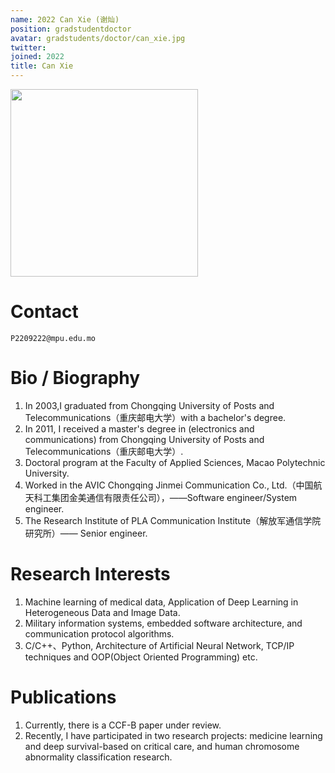 ```yaml
---
name: 2022 Can Xie (谢灿)
position: gradstudentdoctor
avatar: gradstudents/doctor/can_xie.jpg
twitter: 
joined: 2022
title: Can Xie
---
```


<img width="300" src="{{site.baseurl}}/images/people/{{page.avatar}}" data-action="zoom">

# Contact

<i class="fa fa-envelope-o"></i>  `P2209222@mpu.edu.mo`<br>

# Bio / Biography

1. In 2003,I graduated from Chongqing University of Posts and Telecommunications（重庆邮电大学）with a bachelor's degree.
2. In 2011, I received a master's degree in (electronics and communications) from Chongqing University of Posts and Telecommunications（重庆邮电大学）.
3. Doctoral program at the Faculty of Applied Sciences, Macao Polytechnic University.
4. Worked in the AVIC Chongqing Jinmei Communication Co., Ltd.（中国航天科工集团金美通信有限责任公司），——Software engineer/System engineer.
5. The Research Institute of PLA Communication Institute（解放军通信学院研究所）—— Senior engineer.

# Research Interests

1. Machine learning of medical data, Application of Deep Learning in Heterogeneous Data and Image Data. 
2. Military information systems, embedded software architecture, and communication protocol algorithms.
3. C/C++、Python, Architecture of Artificial Neural Network, TCP/IP techniques and OOP(Object Oriented Programming) etc.

# Publications

1. Currently, there is a CCF-B paper under review.
2. Recently, I have participated in two research projects: medicine learning and deep survival-based on critical care, and human chromosome abnormality classification research.